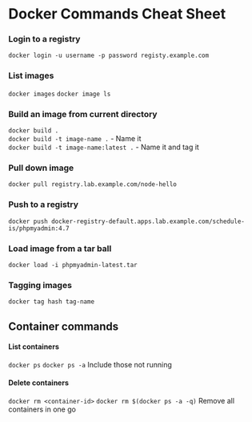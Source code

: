 # Docker Commands Cheat Sheet

### Login to a registry
`docker login -u username -p password registy.example.com`

### List images
`docker images`
`docker image ls`

### Build an image from current directory 
`docker build .` <br />
`docker build -t image-name .` - Name it <br />
`docker build -t image-name:latest .` - Name it and tag it<br />

### Pull down image
`docker pull registry.lab.example.com/node-hello`

### Push to a registry
`docker push docker-registry-default.apps.lab.example.com/schedule-is/phpmyadmin:4.7`

### Load image from a tar ball
`docker load -i phpmyadmin-latest.tar`

### Tagging images
`docker tag hash tag-name`

## Container commands

#### List containers
`docker ps`
`docker ps -a` Include those not running

#### Delete containers
`docker rm <container-id>`
`docker rm $(docker ps -a -q)` Remove all containers in one go